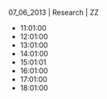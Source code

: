 07_06_2013 | Research | ZZ 
* 11:01:00
* 12:01:00
* 13:01:00
* 14:01:00
* 15:01:01
* 16:01:00
* 17:01:00
* 18:01:00
